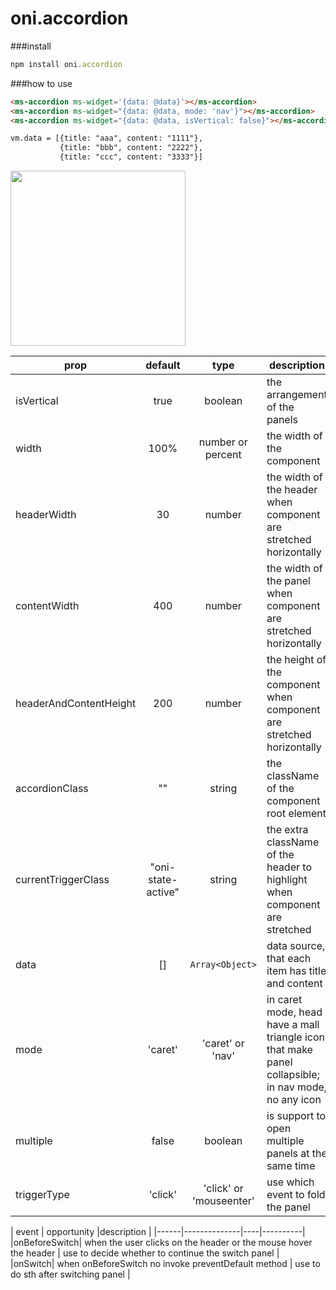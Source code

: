 # oni.accordion

###install

```javascript
npm install oni.accordion
```

###how to use

```html
<ms-accordion ms-widget='{data: @data}'></ms-accordion>
<ms-accordion ms-widget="{data: @data, mode: 'nav'}"></ms-accordion>
<ms-accordion ms-widget="{data: @data, isVertical: false}"></ms-accordion>

vm.data = [{title: "aaa", content: "1111"},
           {title: "bbb", content: "2222"},
           {title: "ccc", content: "3333"}]
```

<img with='606' height='280' src="https://raw.githubusercontent.com/RubyLouvre/oni.accordion/master/appearance.png"/>


| prop |default | type |description |
|------|:---:|:--:|--------------|
| isVertical | true | boolean  | the arrangement of the panels |
| width |100%| number or percent | the width of the component       |
| headerWidth  |30 | number| the width of the header when component are stretched horizontally  |
| contentWidth |400| number| the width of the panel when component are stretched horizontally  |
| headerAndContentHeight |200| number| the height of the component when component are stretched horizontally  |
| accordionClass |""| string | the className of the component root element   |
| currentTriggerClass |"oni-state-active"| string | the extra className of the header to highlight when component are stretched   |
| data | []| `Array<Object>`| data source, that each item has title and content|
| mode | 'caret'| 'caret' or 'nav'| in caret mode, head have a mall triangle icon that make panel collapsible; in nav mode, no any icon |
|multiple|false|boolean| is support to open multiple panels at the same time |
|triggerType|'click'|'click' or 'mouseenter'| use which event to fold the panel |



| event |  opportunity   |description |
|------|--------------|----|----------|
|onBeforeSwitch|  when the user clicks on the header or the mouse hover the header  | use to decide whether to continue the switch panel |
|onSwitch| when onBeforeSwitch no invoke preventDefault method  | use to do sth after switching panel |


   
